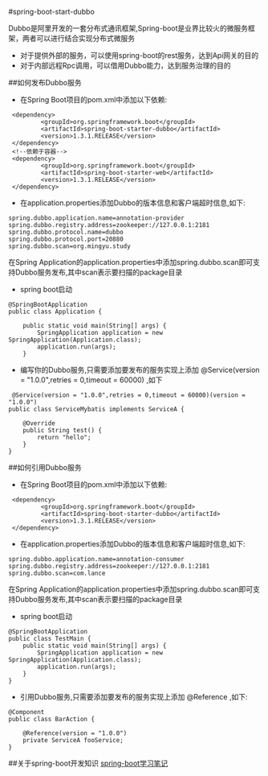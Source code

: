 #spring-boot-start-dubbo

Dubbo是阿里开发的一套分布式通讯框架,Spring-boot是业界比较火的微服务框架，两者可以进行结合实现分布式微服务
* 对于提供外部的服务，可以使用spring-boot的rest服务，达到Api网关的目的
* 对于内部远程Rpc调用，可以借用Dubbo能力，达到服务治理的目的

##如何发布Dubbo服务
* 在Spring Boot项目的pom.xml中添加以下依赖:
```
 <dependency>
         <groupId>org.springframework.boot</groupId>
         <artifactId>spring-boot-starter-dubbo</artifactId>
         <version>1.3.1.RELEASE</version>
 </dependency>
 <!--依赖于容器-->
 <dependency>
         <groupId>org.springframework.boot</groupId>
         <artifactId>spring-boot-starter-web</artifactId>
         <version>1.3.1.RELEASE</version>
 </dependency>
 ```
* 在application.properties添加Dubbo的版本信息和客户端超时信息,如下:
```
spring.dubbo.application.name=annotation-provider
spring.dubbo.registry.address=zookeeper://127.0.0.1:2181
spring.dubbo.protocol.name=dubbo
spring.dubbo.protocol.port=20880
spring.dubbo.scan=org.mingyu.study
```
在Spring Application的application.properties中添加spring.dubbo.scan即可支持Dubbo服务发布,其中scan表示要扫描的package目录
* spring boot启动
```
@SpringBootApplication
public class Application {

    public static void main(String[] args) {
        SpringApplication application = new SpringApplication(Application.class);
        application.run(args);
    }
```
* 编写你的Dubbo服务,只需要添加要发布的服务实现上添加  @Service(version = "1.0.0",retries = 0,timeout = 60000) ,如下
```
 @Service(version = "1.0.0",retries = 0,timeout = 60000)(version = "1.0.0")
public class ServiceMybatis implements ServiceA {

    @Override
    public String test() {
        return "hello";
    }
}

```

##如何引用Dubbo服务
* 在Spring Boot项目的pom.xml中添加以下依赖:
```
 <dependency>
         <groupId>org.springframework.boot</groupId>
         <artifactId>spring-boot-starter-dubbo</artifactId>
         <version>1.3.1.RELEASE</version>
 </dependency>
 ```
* 在application.properties添加Dubbo的版本信息和客户端超时信息,如下:
```
spring.dubbo.application.name=annotation-consumer
spring.dubbo.registry.address=zookeeper://127.0.0.1:2181
spring.dubbo.scan=com.lance
```
在Spring Application的application.properties中添加spring.dubbo.scan即可支持Dubbo服务发布,其中scan表示要扫描的package目录

* spring boot启动
```
@SpringBootApplication
public class TestMain {
    public static void main(String[] args) {
        SpringApplication application = new SpringApplication(Application.class);
        application.run(args);
    }
}
```
* 引用Dubbo服务,只需要添加要发布的服务实现上添加 @Reference ,如下:
```
@Component
public class BarAction {

    @Reference(version = "1.0.0")
    private ServiceA fooService;
}
```

##关于spring-boot开发知识
<a href ="http://www.jianshu.com/users/aa6df7dd83ec/latest_articles">spring-boot学习笔记</a>
